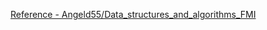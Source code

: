 [Reference - Angeld55/Data_structures_and_algorithms_FMI](https://github.com/Angeld55/Data_structures_and_algorithms_FMI/tree/main/Sem.%2005/Stack)
